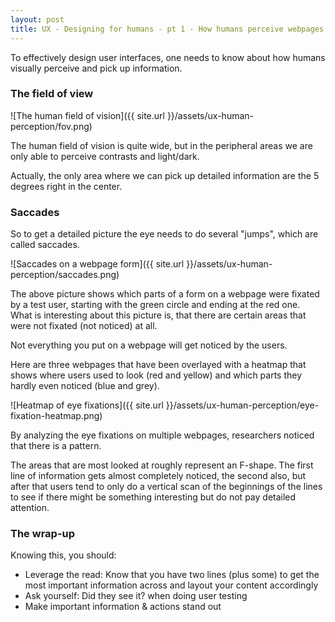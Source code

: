 ```yaml
---
layout: post
title: UX - Designing for humans - pt 1 - How humans perceive webpages
---
```


<div class="message">
  To effectively design user interfaces, one needs to know about how humans visually perceive and pick up information.
</div>

### The field of view

![The human field of vision]({{ site.url }}/assets/ux-human-perception/fov.png)

The human field of vision is quite wide, but in the peripheral areas we are only able to perceive contrasts and light/dark. 
<div class="message">
  Actually, the only area where we can pick up detailed information are the 5 degrees right in the center.
</div>

### Saccades

So to get a detailed picture the eye needs to do several "jumps", which are called saccades.

![Saccades on a webpage form]({{ site.url }}/assets/ux-human-perception/saccades.png)

The above picture shows which parts of a form on a webpage were fixated by a test user, starting with the green circle and ending at the red one.   
What is interesting about this picture is, that there are certain areas that were not fixated (not noticed) at all.

<div class="message">
  Not everything you put on a webpage will get noticed by the users.
</div>

Here are three webpages that have been overlayed with a heatmap that shows where users used to look (red and yellow) and which parts they hardly even noticed (blue and grey).  

![Heatmap of eye fixations]({{ site.url }}/assets/ux-human-perception/eye-fixation-heatmap.png)

By analyzing the eye fixations on multiple webpages, researchers noticed that there is a pattern.
<div class="message">
The areas that are most looked at roughly represent an F-shape. The first line of information gets almost completely noticed, the second also, but after that users tend to only do a vertical scan of the beginnings of the lines to see if there might be something interesting but do not pay detailed attention.
</div>

### The wrap-up

Knowing this, you should:
- Leverage the read: Know that you have two lines (plus some) to get the most important information across and layout your content accordingly
- Ask yourself: Did they see it? when doing user testing
- Make important information & actions stand out